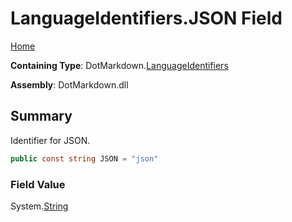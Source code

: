 # LanguageIdentifiers\.JSON Field

[Home](../../../README.md)

**Containing Type**: DotMarkdown\.[LanguageIdentifiers](../README.md)

**Assembly**: DotMarkdown\.dll

## Summary

Identifier for JSON\.

```csharp
public const string JSON = "json"
```

### Field Value

System\.[String](https://docs.microsoft.com/en-us/dotnet/api/system.string)

